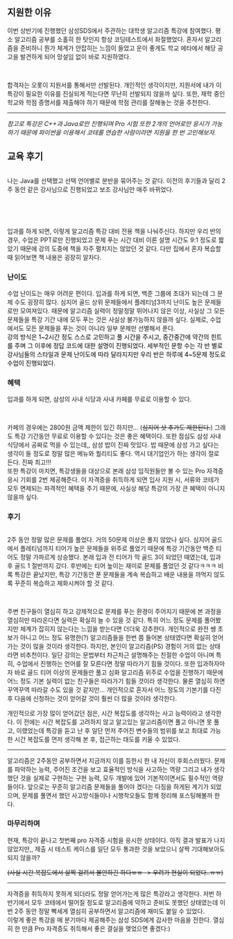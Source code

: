 <h2>지원한 이유</h2>
<p>이번 상반기에 진행했던 삼성SDS에서 주관하는 대학생 알고리즘 특강에 참여했다. 평소 알고리즘 공부를 소홀히 한 탓인지 항상 코딩테스트에서 좌절했었다. 혼자서 알고리즘을 준비하니 뭔가 체계가 안잡히는 느낌이 들었고 운이 좋게도 학교 에타에서 해당 공고을 발견하게 되어 망설임 없이 바로 지원하였다.</p>
<p><img alt="" src="https://velog.velcdn.com/images/yeoni_/post/acd64960-c470-475c-b8c6-f089e7aa62b5/image.png" /></p>
<p><br />합격자는 오롯이 지원서를 통해서만 선발된다. 개인적인 생각이지만, 지원서에 내가 이 특강이 필요한 이유를 진실되게 적는다면 무난히 선발되지 않을까 싶다. 또한, 재학 중인 학교와 학점 증명서를 제출해야 하기 때문에 학점 관리를 잘해놓는 것을 추천한다.</p>
<hr />
<p><i>참고로 특강은 C++과 Java로만 진행되며 Pro 시험 또한 2개의 언어로만 응시가 가능하기 때문에 파이썬을 이용해서 코테를 연습한 사람이라면 지원을 한 번 고민해보자.</i></p>
<h2>교육 후기</h2>
<p><img alt="" src="https://velog.velcdn.com/images/yeoni_/post/8715d55b-a981-49e6-bc10-c7733a0463f5/image.jpeg" /></p>
<p>나는 Java를 선택했고 선택 언어별로 분반을 묶어주는 것 같다. 이전의 후기들과 달리 2주 동안 같은 강사님으로 진행되었고 보조 강사님만 매주 바뀌었다.</p>
<p>&nbsp;</p>
<p><img alt="" src="https://velog.velcdn.com/images/yeoni_/post/5b812d23-d484-4421-ae9a-e0dc5455b641/image.jpeg" /></p>
<p><br />입과를 하게 되면, 이렇게 알고리즘 특강 대비 전용 책을 나눠주신다. 하지만 우리 반의 경우, 수업은 PPT로만 진행되었고 문제 푸는 시간 대비 이론 설명 시간도 9:1 정도로 짧았기 때문에 강의 도중에 책을 자주 펼치지는 않았던 것 같다. 다만 집에서 혼자 복습할 때 읽어보면 책 내용은 굉장히 알차다.</p>
<h3>난이도</h3>
<p>수업 난이도는 매우 어려운 편이다. 입과를 하게 되면, 백준 그룹에 초대가 되는데 그 문제 수도 굉장히 많다. 심지어 골드 상위 문제들에서 플레티넘3까지 난이도 높은 문제들로만 모여져있다. 때문에 알고리즘 실력이 정말정말 뛰어나지 않은 이상, 사실상 그 모든 문제들을 특강 기간 내에 모두 푸는 것은 사실상 불가능하지 않을까 싶다. 실제로, 수업에서도 모든 문제들을 푸는 것이 아니라 일부 문제만 선별해서 푼다.<br /><span style="color: #000000; text-align: start;">강의 방식은 1~2시간 정도 스스로 고민하고 풀 시간을 주시고, 중간중간에 약간의 힌트를 주며 그 이후에 정답 코드에 대한 설명이 진행되었다. 세부적인 문항 수는 각 반 별로 강사님들의 스타일과 문제 난이도에 따라 달라지지만 우리 반은 하루에 4~5문제 정도로 수업이 진행되었다.</span></p>
<h3>혜택</h3>
<p>입과를 하게 되면, 삼성의 사내 식당과 사내 카페를 무료로 이용할 수 있다.</p>
<p><img alt="" src="https://velog.velcdn.com/images/yeoni_/post/f205a37a-bc69-49ab-926f-749a8c70a4aa/image.jpeg" /></p>
<p><br />카페의 경우에는 2800원 금액 제한이 있긴 하지만... (<s>심지어 샷 추가도 제한된다.</s>) 그래도 특강 기간동안 무료로 이용할 수 있다는 것은 좋은 혜택이다. 또한 점심도 삼성 사내 식당에서 공짜로 먹을 수 있는데,, 삼성 밥이 진짜 맛있다. 밥 때문에 삼성 가고 싶다는 생각이 들 정도로 정말 많은 메뉴와 퀄리티도 좋다. 역시 대기업인가 하는 생각이 절로 든다. 진짜 최고!!!  <br />또한 특강이 마치면, 특강생들을 대상으로 본래 삼성 임직원들만 볼 수 있는 Pro 자격증 응시 기회를 2번 제공해준다. 이 자격증을 취득하게 되면 입사 지원 시, 서류와 코테가 모두 면제되는 파격적인 혜택을 주기 때문에, 사실상 해당 특강의 가장 큰 혜택이 아니지 않을까 싶다.</p>
<h3>후기</h3>
<p><img alt="" src="https://velog.velcdn.com/images/yeoni_/post/9cb12f57-8359-4546-abb0-0e66c1d19eb3/image.png" /></p>
<p>2주 동안 정말 많은 문제를 풀었다. 거의 50문제 이상은 풀지 않았나 싶다. 심지어 골드에서 플레티넘까지 티어가 높은 문제들을 위주로 풀었기 때문에 특강 기간동안 백준 티어도 정말 가파르게 상승했다. 본래 입과 전 티어가 막 골드 3이 되었던 때였는데, 입과 후 골드 1 절반까지 갔다. 후반에는 티어 높이는 재미로 문제를 풀었던 것 같다ㅋㅋㅋ 비록 특강은 끝났지만, 특강 기간동안 푼 문제들을 계속 복습하고 배운 내용을 까먹지 않도록 꾸준히 복습하고 체화시켜야 할 것 같다.</p>
<p><img alt="" src="https://velog.velcdn.com/images/yeoni_/post/c8bc3bdf-2c02-4271-bc23-f94aa61d90cb/image.png" /></p>
<p><br />주변 친구들이 열심히 하고 강제적으로 문제를 푸는 환경이 주어지기 때문에 본 과정을 열심히만 따라온다면 실력은 확실히 늘 수 있을 것 같다. 특히 어느 정도 문제를 풀어봤지만 체계가 잡히지 않는다는 느낌을 받는다면 더더욱 강추한다. 개인적으로 완전 쌩 초보가 아니고 어느 정도 유명한(?) 알고리즘들을 한번 쯤 들어본 상태였다면 확실히 얻어가는 것이 많을 것이라 생각한다. 하지만, 본인이 알고리즘(PS) 경험이 거의 없는 상태라면 비추천이다. 일단 강의는 문법부터 차근차근 설명해주는 친절한 수업이 아니며 특히, 수업에서 진행하는 언어를 잘 모른다면 정말 따라가기 힘들 것이다. 또한 입과하자마자 바로 골드 티어 이상의 문제들만 풀고 심화 알고리즘 위주로 수업을 진행하기 때문에 어느 정도 기본 실력이 없는 친구들은 따라가기 힘들 것이라 생각한다. 물론 열심히 하면 꾸역꾸역 따라갈 수도 있을 것 같지만... 개인적으로 혼자서 어느 정도의 기본기를 다진 후 다음에 신청하는 것이 얻어갈 것이 훨씬 더 많을 것이라 생각한다.</p>
<p>개인적으로 가장 많이 얻어갔던 점은, 시간 복잡도를 생각하는 사고 능력이라고 생각한다. 이 전에는 시간 복잡도를 고려하지 않고 알고있는 알고리즘이면 풀고 아니면 못 풀고, 이랬었는데 특강을 듣고 난 후 일단 먼저 주어진 변수들의 범위를 보고 최대로 가능한 시간 복잡도를 먼저 생각해 본 후, 접근하는 태도를 키울 수 있었다.</p>
<hr />
<p>알고리즘은 2주동안 공부하면서 지금까지 이를 등한시 한 내 자신이 후회스러웠다. 문제를 파악하는 능력, 주어진 조건을 보고 효율적인 방식을 사고하는 역량 그리고 내가 생각했던 것을 실제로 구현하는 구현 능력, 모두 개발에 있어 기본적이면서도 필수적인 역량들이다. 앞으로는 꾸준히 알고리즘 문제들을 풀어야 겠다는 다짐을 하게된 계기가 되었으며, 문제를 풀면서 했던 사고방식들이나 시행착오들도 함께 정리해 포스팅해볼까 한다.</p>
<h3>마무리하며</h3>
<p>현재, 특강이 끝나고 첫번째 pro 자격증 시험을 응시한 상태이다. 아직 결과 발표가 나지 않았지만,, 제출 시 테스트 케이스를 일단 모두 통과한 것을 보았으니 살짝 기대해보아도 되지 않을까?</p>
<p><del>(사실 시간 복잡도에서 살짝 걸려서 불안하긴 하다ㅠㅠ -&gt; 우려가 현실이 되었다..ㅠㅠ)</del></p>
<hr contenteditable="false" />
<p>자격증을 취득하지 못하게 되더라도 정말 얻어가는게 많은 특강라고 생각한다. 저번 하반기에서 모두 코테에서 떨어질 정도로 알고리즘에 약하고 준비도 못했던 상태였는데 이번 2주 동안 정말 빡세게 열심히 공부하면서 알고리즘에 재미도 붙일 수 있었다.<br />이렇게 좋은 특강을 매 분기마다 제공해주는 삼성 SDS에게 감사한 마음을 전한다. 열심히 한 만큼 Pro 자격증도 취득해서 좋은 결실을 맺었으면 좋겠다:)</p>